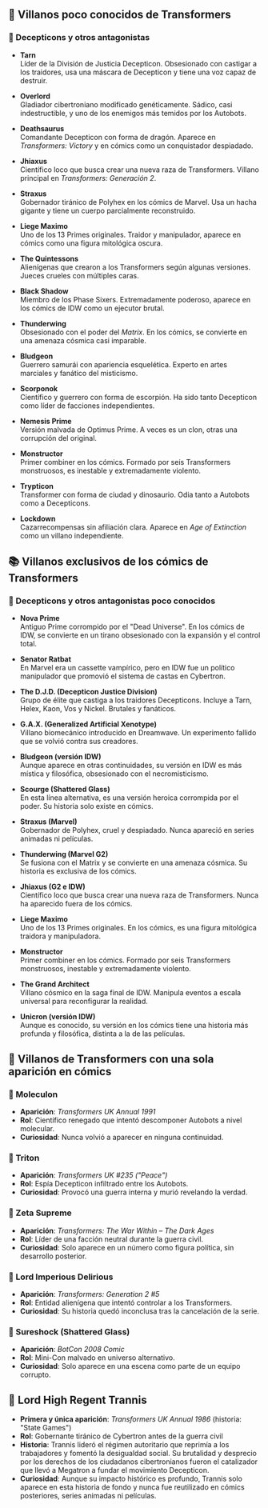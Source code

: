 ## 🤖 Villanos poco conocidos de Transformers

### 🦾 Decepticons y otros antagonistas

- **Tarn**  
  Líder de la División de Justicia Decepticon. Obsesionado con castigar a los traidores, usa una máscara de Decepticon y tiene una voz capaz de destruir.

- **Overlord**  
  Gladiador cibertroniano modificado genéticamente. Sádico, casi indestructible, y uno de los enemigos más temidos por los Autobots.

- **Deathsaurus**  
  Comandante Decepticon con forma de dragón. Aparece en *Transformers: Victory* y en cómics como un conquistador despiadado.

- **Jhiaxus**  
  Científico loco que busca crear una nueva raza de Transformers. Villano principal en *Transformers: Generación 2*.

- **Straxus**  
  Gobernador tiránico de Polyhex en los cómics de Marvel. Usa un hacha gigante y tiene un cuerpo parcialmente reconstruido.

- **Liege Maximo**  
  Uno de los 13 Primes originales. Traidor y manipulador, aparece en cómics como una figura mitológica oscura.

- **The Quintessons**  
  Alienígenas que crearon a los Transformers según algunas versiones. Jueces crueles con múltiples caras.

- **Black Shadow**  
  Miembro de los Phase Sixers. Extremadamente poderoso, aparece en los cómics de IDW como un ejecutor brutal.

- **Thunderwing**  
  Obsesionado con el poder del *Matrix*. En los cómics, se convierte en una amenaza cósmica casi imparable.

- **Bludgeon**  
  Guerrero samurái con apariencia esquelética. Experto en artes marciales y fanático del misticismo.

- **Scorponok**  
  Científico y guerrero con forma de escorpión. Ha sido tanto Decepticon como líder de facciones independientes.

- **Nemesis Prime**  
  Versión malvada de Optimus Prime. A veces es un clon, otras una corrupción del original.

- **Monstructor**  
  Primer combiner en los cómics. Formado por seis Transformers monstruosos, es inestable y extremadamente violento.

- **Trypticon**  
  Transformer con forma de ciudad y dinosaurio. Odia tanto a Autobots como a Decepticons.

- **Lockdown**  
  Cazarrecompensas sin afiliación clara. Aparece en *Age of Extinction* como un villano independiente.

## 📚 Villanos exclusivos de los cómics de Transformers

### 🦾 Decepticons y otros antagonistas poco conocidos

- **Nova Prime**  
  Antiguo Prime corrompido por el "Dead Universe". En los cómics de IDW, se convierte en un tirano obsesionado con la expansión y el control total.

- **Senator Ratbat**  
  En Marvel era un cassette vampírico, pero en IDW fue un político manipulador que promovió el sistema de castas en Cybertron.

- **The D.J.D. (Decepticon Justice Division)**  
  Grupo de élite que castiga a los traidores Decepticons. Incluye a Tarn, Helex, Kaon, Vos y Nickel. Brutales y fanáticos.

- **G.A.X. (Generalized Artificial Xenotype)**  
  Villano biomecánico introducido en Dreamwave. Un experimento fallido que se volvió contra sus creadores.

- **Bludgeon (versión IDW)**  
  Aunque aparece en otras continuidades, su versión en IDW es más mística y filosófica, obsesionado con el necromisticismo.

- **Scourge (Shattered Glass)**  
  En esta línea alternativa, es una versión heroica corrompida por el poder. Su historia solo existe en cómics.

- **Straxus (Marvel)**  
  Gobernador de Polyhex, cruel y despiadado. Nunca apareció en series animadas ni películas.

- **Thunderwing (Marvel G2)**  
  Se fusiona con el Matrix y se convierte en una amenaza cósmica. Su historia es exclusiva de los cómics.

- **Jhiaxus (G2 e IDW)**  
  Científico loco que busca crear una nueva raza de Transformers. Nunca ha aparecido fuera de los cómics.

- **Liege Maximo**  
  Uno de los 13 Primes originales. En los cómics, es una figura mitológica traidora y manipuladora.

- **Monstructor**  
  Primer combiner en los cómics. Formado por seis Transformers monstruosos, inestable y extremadamente violento.

- **The Grand Architect**  
  Villano cósmico en la saga final de IDW. Manipula eventos a escala universal para reconfigurar la realidad.

- **Unicron (versión IDW)**  
  Aunque es conocido, su versión en los cómics tiene una historia más profunda y filosófica, distinta a la de las películas.

## 🧠 Villanos de Transformers con una sola aparición en cómics

### 🔹 Moleculon
- **Aparición**: *Transformers UK Annual 1991*
- **Rol**: Científico renegado que intentó descomponer Autobots a nivel molecular.
- **Curiosidad**: Nunca volvió a aparecer en ninguna continuidad.

### 🔹 Triton
- **Aparición**: *Transformers UK #235 ("Peace")*
- **Rol**: Espía Decepticon infiltrado entre los Autobots.
- **Curiosidad**: Provocó una guerra interna y murió revelando la verdad.

### 🔹 Zeta Supreme
- **Aparición**: *Transformers: The War Within – The Dark Ages*
- **Rol**: Líder de una facción neutral durante la guerra civil.
- **Curiosidad**: Solo aparece en un número como figura política, sin desarrollo posterior.

### 🔹 Lord Imperious Delirious
- **Aparición**: *Transformers: Generation 2 #5*
- **Rol**: Entidad alienígena que intentó controlar a los Transformers.
- **Curiosidad**: Su historia quedó inconclusa tras la cancelación de la serie.

### 🔹 Sureshock (Shattered Glass)
- **Aparición**: *BotCon 2008 Comic*
- **Rol**: Mini-Con malvado en universo alternativo.
- **Curiosidad**: Solo aparece en una escena como parte de un equipo corrupto.

## 🔹 Lord High Regent Trannis

- **Primera y única aparición**: *Transformers UK Annual 1986* (historia: "State Games")
- **Rol**: Gobernante tiránico de Cybertron antes de la guerra civil
- **Historia**: Trannis lideró el régimen autoritario que reprimía a los trabajadores y fomentó la desigualdad social. Su brutalidad y desprecio por los derechos de los ciudadanos cibertronianos fueron el catalizador que llevó a Megatron a fundar el movimiento Decepticon.
- **Curiosidad**: Aunque su impacto histórico es profundo, Trannis solo aparece en esta historia de fondo y nunca fue reutilizado en cómics posteriores, series animadas ni películas.
